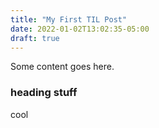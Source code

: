 ```yaml
---
title: "My First TIL Post"
date: 2022-01-02T13:02:35-05:00
draft: true
---
```


Some content goes here.
### heading stuff

cool

